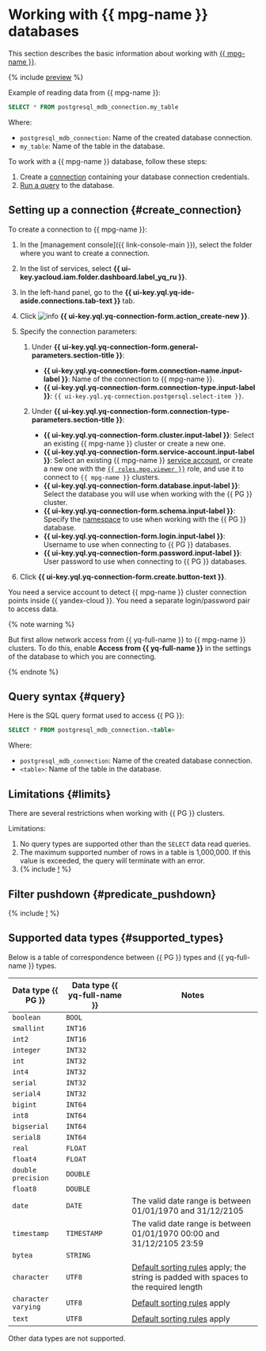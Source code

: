 # Working with {{ mpg-name }} databases

This section describes the basic information about working with [{{ mpg-name }}](https://cloud.yandex.ru/services/managed-postgresql).

{% include [preview](../_includes/preview.md) %}


Example of reading data from {{ mpg-name }}:

```sql
SELECT * FROM postgresql_mdb_connection.my_table
```

Where:
* `postgresql_mdb_connection`: Name of the created database connection.
* `my_table`: Name of the table in the database.


To work with a {{ mpg-name }} database, follow these steps:
1. Create a [connection](../concepts/glossary.md#connection) containing your database connection credentials.
1. [Run a query](#query) to the database.

## Setting up a connection {#create_connection}

To create a connection to {{ mpg-name }}:
1. In the [management console]({{ link-console-main }}), select the folder where you want to create a connection.
1. In the list of services, select **{{ ui-key.yacloud.iam.folder.dashboard.label_yq_ru }}**.
1. In the left-hand panel, go to the **{{ ui-key.yql.yq-ide-aside.connections.tab-text }}** tab.
1. Click ![info](../../_assets/console-icons/plus.svg) **{{ ui-key.yql.yq-connection-form.action_create-new }}**.
1. Specify the connection parameters:

   1. Under **{{ ui-key.yql.yq-connection-form.general-parameters.section-title }}**:

      * **{{ ui-key.yql.yq-connection-form.connection-name.input-label }}**: Name of the connection to {{ mpg-name }}.
      * **{{ ui-key.yql.yq-connection-form.connection-type.input-label }}**: `{{ ui-key.yql.yq-connection.postgersql.select-item }}`.

   1. Under **{{ ui-key.yql.yq-connection-form.connection-type-parameters.section-title }}**:

      * **{{ ui-key.yql.yq-connection-form.cluster.input-label }}**: Select an existing {{ mpg-name }} cluster or create a new one.
      * **{{ ui-key.yql.yq-connection-form.service-account.input-label }}**: Select an existing {{ mpg-name }} [service account](../../iam/concepts/users/service-accounts.md), or create a new one with the [`{{ roles.mpg.viewer }}`](../../managed-postgresql/security/index.md#mpg-viewer) role, and use it to connect to `{{ mpg-name }}` clusters.
      * **{{ ui-key.yql.yq-connection-form.database.input-label }}**: Select the database you will use when working with the {{ PG }} cluster.
      * **{{ ui-key.yql.yq-connection-form.schema.input-label }}**: Specify the [namespace](https://www.postgresql.org/docs/current/catalog-pg-namespace.html) to use when working with the {{ PG }} database.
      * **{{ ui-key.yql.yq-connection-form.login.input-label }}**: Username to use when connecting to {{ PG }} databases.
      * **{{ ui-key.yql.yq-connection-form.password.input-label }}**: User password to use when connecting to {{ PG }} databases.


1. Click **{{ ui-key.yql.yq-connection-form.create.button-text }}**.

You need a service account to detect {{ mpg-name }} cluster connection points inside {{ yandex-cloud }}. You need a separate login/password pair to access data.

{% note warning %}

But first allow network access from {{ yq-full-name }} to {{ mpg-name }} clusters. To do this, enable **Access from {{ yq-full-name }}** in the settings of the database to which you are connecting.

{% endnote %}

## Query syntax {#query}
Here is the SQL query format used to access {{ PG }}:

```sql
SELECT * FROM postgresql_mdb_connection.<table>
```

Where:
* `postgresql_mdb_connection`: Name of the created database connection.
* `<table>`: Name of the table in the database.

## Limitations {#limits}

There are several restrictions when working with {{ PG }} clusters.

Limitations:
1. No query types are supported other than the `SELECT` data read queries.
1. The maximum supported number of rows in a table is 1,000,000. If this value is exceeded, the query will terminate with an error.
1. {% include [!](_includes/datetime_limits.md) %}

## Filter pushdown {#predicate_pushdown}

{% include [!](_includes/predicate_pushdown.md) %}

## Supported data types {#supported_types}

Below is a table of correspondence between {{ PG }} types and {{ yq-full-name }} types.

| Data type {{ PG }} | Data type {{ yq-full-name }} | Notes |
|---|----|------|
| `boolean` | `BOOL` | |
| `smallint` | `INT16` | |
| `int2` | `INT16` | |
| `integer` | `INT32` | |
| `int` | `INT32` | |
| `int4` | `INT32` | |
| `serial` | `INT32` | |
| `serial4` | `INT32` | |
| `bigint` | `INT64` | |
| `int8` | `INT64` | |
| `bigserial` | `INT64` | |
| `serial8` | `INT64` | |
| `real` | `FLOAT` | |
| `float4` | `FLOAT` | |
| `double precision` | `DOUBLE` | |
| `float8` | `DOUBLE` | |
| `date` | `DATE` | The valid date range is between 01/01/1970 and 31/12/2105 |
| `timestamp` | `TIMESTAMP` | The valid date range is between 01/01/1970 00:00 and 31/12/2105 23:59 |
| `bytea` | `STRING` | |
| `character` | `UTF8` | [Default sorting rules](https://www.postgresql.org/docs/current/collation.html) apply; the string is padded with spaces to the required length |
| `character varying` | `UTF8` | [Default sorting rules](https://www.postgresql.org/docs/current/collation.html) apply |
| `text` | `UTF8` | [Default sorting rules](https://www.postgresql.org/docs/current/collation.html) apply |

Other data types are not supported.

